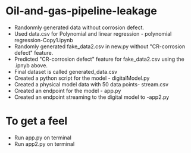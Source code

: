 # Oil-and-gas-pipeline-leakage

* Randonmly generated data without corrosion defect.
* Used data.csv for Polynomial and linear regression -  polynomial regression-Copy1.ipynb
* Randomly generated fake_data2.csv in new.py without "CR-corrosion defect" feature.
* Predicted  "CR-corrosion defect" feature for fake_data2.csv using the .ipnyb above.
* Final dataset is called generated_data.csv
* Created a python script for the model - digitalModel.py
* Created a physical model data with 50 data points- stream.csv
* Created an endpoint for the model  - app.py
* Created an endpoint streaming to the digital model to -app2.py

# To get a feel
* Run app.py on terminal
* Run app2.py on terminal
